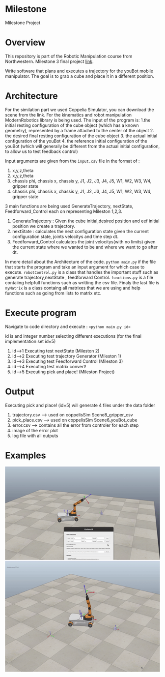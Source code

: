 # Milestone
Milestone Project

# Overview
This repository is part of the Robotic Manipulation course from Northwestern.
Milestone 3 final project [link](http://hades.mech.northwestern.edu/index.php/Mobile_Manipulation_Capstone).


Write software that plans and executes a trajectory for the youBot mobile manipulator.
The goal is to grab a cube and place it in a different position.

# Architecture 
For the similation part we used Coppelia Simulator, you can download the scene from the link. For the kinematics and robot manipulation ModernRobotics library is being used.
The input of the program is:
1.the initial resting configuration of the cube object (which has a known geometry), represented by a frame attached to the center of the object
2. the desired final resting configuration of the cube object
3. the actual initial configuration of the youBot
4. the reference initial configuration of the youBot (which will generally be different from the actual initial configuration, to allow us to test feedback control)

Input arguments are given from the `input.csv` file in the format of :
1. x,y,z,theta
2. x,y,z,theta
3. chassis phi, chassis x, chassis y, J1, J2, J3, J4, J5, W1, W2, W3, W4, gripper state
4. chassis phi, chassis x, chassis y, J1, J2, J3, J4, J5, W1, W2, W3, W4, gripper state

3 main functions are being used GenerateTrajectory, nextState, Feedforward_Control each on representing Mileston 1,2,3.

1. GenerateTrajectory : Given the cube initial,desired position and eef initial position we create a trajectory.
2. nextState : calculates the next configuration state given the current configuration state, joints velocitys and time step dt.
3. Feedforward_Control calculates the joint velocitys(with no limits) given the current state where we wanted to be and where we want to go after dt.

In more detail about the Architecture of the code. `python main.py` if the file that starts the program and take an input argument for which case to execute. `robotControl.py` is a class that handles the important stuff such as generate trajectory,nextState , feedforward Control. `functions.py` is a file contaiing helpfull functions such as writting the csv file. Finaly the last file is `myMatrix` is a class containg all matrixes that we are using and help functions such as going from lists to matrix etc.

# Execute program
Navigate to code directory and execute : `<python main.py id>`

id is and integer number selecting different executions (for the final implementation set id=5)

1. id-->1 Executing test nextState (Mileston 2)
2. id-->2 Executing test trajectory Generator (Mileston 1)
3. id-->3 Executing test Feedforward Control (Mileston 3)
4. id-->4 Executing test matrix convert!
5. id-->5 Executing pick and place! (Mileston Project)

# Output
Executing pick and place! (id=5) will generate 4 files under the data folder

1. trajectory.csv --> used on coppelisSim Scene8_gripper_csv
2. pick_place.csv --> used on coppelisSim Scene6_youBot_cube
3. error.csv --> contains all the error from controler for each step
4. image of the error plot 
5. log file with all outputs

# Examples

![](https://github.com/jimas95/Milestone/blob/main/gifs/task_default.gif)
![](https://github.com/jimas95/Milestone/blob/main/gifs/task_1.gif)
